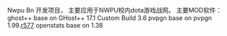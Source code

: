 Nwpu Bn 开发项目，
主要应用于NWPU校内dota游戏战网。
主要MOD软件：
ghost++ base on GHost++ 17.1 Custom Build 3.6
pvpgn base on pvpgn 1.99.[r577](https://code.google.com/p/nwpubn/source/detail?r=577)
openstats base on 1.38